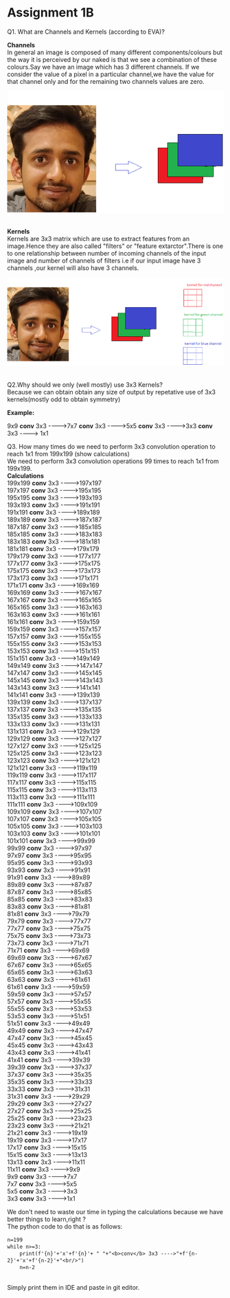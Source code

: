 # Assignment 1B

Q1. What are Channels and Kernels (according to EVA)?

<b>Channels</b> <br/>
In general an image is composed of many different components/colours but the way it is perceived by our naked is that we see a combination of these colours.Say we have an image which has 3 different channels. If we consider the value of a pixel in a particular channel,we have the value for that channel only and for the remaining two channels values are zero.

![](example.png)<br/><br/>

<b>Kernels</b><br/>
Kernels are 3x3 matrix which are use to extract features from an image.Hence they are also called "filters" or "feature extarctor".There is one to one relationship between number of incoming channels of the input image and number of channels of filters i.e if our input image have 3 channels ,our kernel will also have 3 channels.

![](example_kernel.png)<br/><br/>

Q2.Why should we only (well mostly) use 3x3 Kernels?<br/>
Because we can obtain obtain any size of output by repetative use of 3x3 kernels(mostly odd to obtain symmetry)

<b>Example:</b>

9x9 <b>conv</b> 3x3 ---->7x7 <b>conv</b> 3x3 ---->5x5 <b>conv</b> 3x3 ---->3x3 <b>conv</b> 3x3 ----> 1x1

Q3. How many times do we need to perform 3x3 convolution operation to reach 1x1 from 199x199 (show calculations)<br/>
We need to perform 3x3 convolution operations 99 times to reach 1x1 from 199x199.<br/>
<b>Calculations</b><br/>
199x199 <b>conv</b> 3x3 ---->197x197<br/>
197x197 <b>conv</b> 3x3 ---->195x195<br/>
195x195 <b>conv</b> 3x3 ---->193x193<br/>
193x193 <b>conv</b> 3x3 ---->191x191<br/>
191x191 <b>conv</b> 3x3 ---->189x189<br/>
189x189 <b>conv</b> 3x3 ---->187x187<br/>
187x187 <b>conv</b> 3x3 ---->185x185<br/>
185x185 <b>conv</b> 3x3 ---->183x183<br/>
183x183 <b>conv</b> 3x3 ---->181x181<br/>
181x181 <b>conv</b> 3x3 ---->179x179<br/>
179x179 <b>conv</b> 3x3 ---->177x177<br/>
177x177 <b>conv</b> 3x3 ---->175x175<br/>
175x175 <b>conv</b> 3x3 ---->173x173<br/>
173x173 <b>conv</b> 3x3 ---->171x171<br/>
171x171 <b>conv</b> 3x3 ---->169x169<br/>
169x169 <b>conv</b> 3x3 ---->167x167<br/>
167x167 <b>conv</b> 3x3 ---->165x165<br/>
165x165 <b>conv</b> 3x3 ---->163x163<br/>
163x163 <b>conv</b> 3x3 ---->161x161<br/>
161x161 <b>conv</b> 3x3 ---->159x159<br/>
159x159 <b>conv</b> 3x3 ---->157x157<br/>
157x157 <b>conv</b> 3x3 ---->155x155<br/>
155x155 <b>conv</b> 3x3 ---->153x153<br/>
153x153 <b>conv</b> 3x3 ---->151x151<br/>
151x151 <b>conv</b> 3x3 ---->149x149<br/>
149x149 <b>conv</b> 3x3 ---->147x147<br/>
147x147 <b>conv</b> 3x3 ---->145x145<br/>
145x145 <b>conv</b> 3x3 ---->143x143<br/>
143x143 <b>conv</b> 3x3 ---->141x141<br/>
141x141 <b>conv</b> 3x3 ---->139x139<br/>
139x139 <b>conv</b> 3x3 ---->137x137<br/>
137x137 <b>conv</b> 3x3 ---->135x135<br/>
135x135 <b>conv</b> 3x3 ---->133x133<br/>
133x133 <b>conv</b> 3x3 ---->131x131<br/>
131x131 <b>conv</b> 3x3 ---->129x129<br/>
129x129 <b>conv</b> 3x3 ---->127x127<br/>
127x127 <b>conv</b> 3x3 ---->125x125<br/>
125x125 <b>conv</b> 3x3 ---->123x123<br/>
123x123 <b>conv</b> 3x3 ---->121x121<br/>
121x121 <b>conv</b> 3x3 ---->119x119<br/>
119x119 <b>conv</b> 3x3 ---->117x117<br/>
117x117 <b>conv</b> 3x3 ---->115x115<br/>
115x115 <b>conv</b> 3x3 ---->113x113<br/>
113x113 <b>conv</b> 3x3 ---->111x111<br/>
111x111 <b>conv</b> 3x3 ---->109x109<br/>
109x109 <b>conv</b> 3x3 ---->107x107<br/>
107x107 <b>conv</b> 3x3 ---->105x105<br/>
105x105 <b>conv</b> 3x3 ---->103x103<br/>
103x103 <b>conv</b> 3x3 ---->101x101<br/>
101x101 <b>conv</b> 3x3 ---->99x99<br/>
99x99 <b>conv</b> 3x3 ---->97x97<br/>
97x97 <b>conv</b> 3x3 ---->95x95<br/>
95x95 <b>conv</b> 3x3 ---->93x93<br/>
93x93 <b>conv</b> 3x3 ---->91x91<br/>
91x91 <b>conv</b> 3x3 ---->89x89<br/>
89x89 <b>conv</b> 3x3 ---->87x87<br/>
87x87 <b>conv</b> 3x3 ---->85x85<br/>
85x85 <b>conv</b> 3x3 ---->83x83<br/>
83x83 <b>conv</b> 3x3 ---->81x81<br/>
81x81 <b>conv</b> 3x3 ---->79x79<br/>
79x79 <b>conv</b> 3x3 ---->77x77<br/>
77x77 <b>conv</b> 3x3 ---->75x75<br/>
75x75 <b>conv</b> 3x3 ---->73x73<br/>
73x73 <b>conv</b> 3x3 ---->71x71<br/>
71x71 <b>conv</b> 3x3 ---->69x69<br/>
69x69 <b>conv</b> 3x3 ---->67x67<br/>
67x67 <b>conv</b> 3x3 ---->65x65<br/>
65x65 <b>conv</b> 3x3 ---->63x63<br/>
63x63 <b>conv</b> 3x3 ---->61x61<br/>
61x61 <b>conv</b> 3x3 ---->59x59<br/>
59x59 <b>conv</b> 3x3 ---->57x57<br/>
57x57 <b>conv</b> 3x3 ---->55x55<br/>
55x55 <b>conv</b> 3x3 ---->53x53<br/>
53x53 <b>conv</b> 3x3 ---->51x51<br/>
51x51 <b>conv</b> 3x3 ---->49x49<br/>
49x49 <b>conv</b> 3x3 ---->47x47<br/>
47x47 <b>conv</b> 3x3 ---->45x45<br/>
45x45 <b>conv</b> 3x3 ---->43x43<br/>
43x43 <b>conv</b> 3x3 ---->41x41<br/>
41x41 <b>conv</b> 3x3 ---->39x39<br/>
39x39 <b>conv</b> 3x3 ---->37x37<br/>
37x37 <b>conv</b> 3x3 ---->35x35<br/>
35x35 <b>conv</b> 3x3 ---->33x33<br/>
33x33 <b>conv</b> 3x3 ---->31x31<br/>
31x31 <b>conv</b> 3x3 ---->29x29<br/>
29x29 <b>conv</b> 3x3 ---->27x27<br/>
27x27 <b>conv</b> 3x3 ---->25x25<br/>
25x25 <b>conv</b> 3x3 ---->23x23<br/>
23x23 <b>conv</b> 3x3 ---->21x21<br/>
21x21 <b>conv</b> 3x3 ---->19x19<br/>
19x19 <b>conv</b> 3x3 ---->17x17<br/>
17x17 <b>conv</b> 3x3 ---->15x15<br/>
15x15 <b>conv</b> 3x3 ---->13x13<br/>
13x13 <b>conv</b> 3x3 ---->11x11<br/>
11x11 <b>conv</b> 3x3 ---->9x9<br/>
9x9 <b>conv</b> 3x3 ---->7x7<br/>
7x7 <b>conv</b> 3x3 ---->5x5<br/>
5x5 <b>conv</b> 3x3 ---->3x3<br/>
3x3 <b>conv</b> 3x3 ---->1x1<br/>

We don't need to waste our time in typing the calculations because we have better things to learn,right ?<br/>
The python code to do that is as follows:<br/>

```
n=199
while n>=3:
    print(f'{n}'+'x'+f'{n}'+ " "+"<b>conv</b> 3x3 ---->"+f'{n-2}'+'x'+f'{n-2}'+"<br/>")
    n=n-2
```
<br/>
Simply print them in IDE and paste in git editor.


